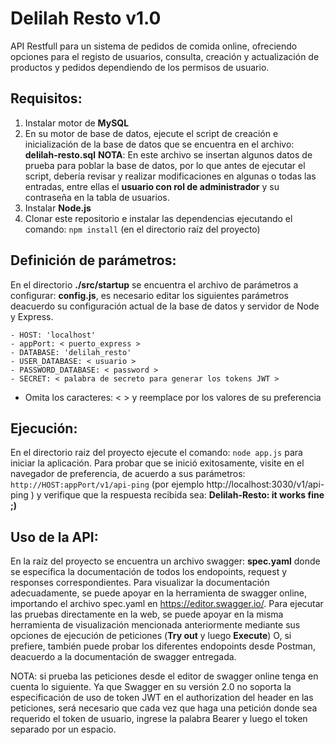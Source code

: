 # Delilah Resto v1.0
API Restfull para un sistema de pedidos de comida online, ofreciendo opciones para el registo de usuarios, consulta, creación y actualización de productos y pedidos dependiendo de los permisos de usuario.

## Requisitos:
1. Instalar motor de **MySQL**
2. En su motor de base de datos, ejecute el script de creación e inicialización de la base de datos que se encuentra en el archivo: **delilah-resto.sql**
		**NOTA**: En este archivo se insertan algunos datos de prueba para poblar la base de 		  datos, por lo que antes de ejecutar el script, debería revisar y realizar modificaciones en algunas o todas las entradas, entre ellas el **usuario con rol de administrador** y su contraseña en la tabla de usuarios.
3. Instalar **Node.js**
4. Clonar este repositorio e instalar las dependencias ejecutando el comando: 
		```npm install``` (en el directorio raíz del proyecto)
## Definición de parámetros:
En el directorio **./src/startup** se encuentra el archivo de parámetros a configurar: **config.js**, es necesario editar los siguientes parámetros deacuerdo su configuración actual de la base de datos y servidor de Node y Express.
```
- HOST: 'localhost'
- appPort: < puerto_express >
- DATABASE: 'delilah_resto'
- USER_DATABASE: < usuario >
- PASSWORD_DATABASE: < password >
- SECRET: < palabra de secreto para generar los tokens JWT >
```

* Omita los caracteres: < > y reemplace por los valores de su preferencia

## Ejecución:

En el directorio raiz del proyecto ejecute el comando: 
```node app.js``` para iniciar la aplicación.
Para probar que se inició exitosamente, visite en el navegador de preferencia, de acuerdo a sus parámetros: ```http://HOST:appPort/v1/api-ping``` (por ejemplo http://localhost:3030/v1/api-ping ) y verifique que la respuesta recibida sea: **Delilah-Resto: it works fine ;)**

## Uso de la API:

En la raíz del proyecto se encuentra un archivo swagger:  **spec.yaml** donde se especifica la documentación de todos los endopoints, request y responses correspondientes.
Para visualizar la documentación adecuadamente, se puede apoyar en la herramienta de swagger online, importando el archivo spec.yaml en https://editor.swagger.io/.
Para ejecutar las pruebas directamente en la web, se puede apoyar en la misma herramienta de visualización mencionada anteriormente mediante sus opciones de ejecución de peticiones (**Try out** y luego **Execute**)
O, si prefiere, también puede probar los diferentes endopoints desde Postman, deacuerdo a la documentación de swagger entregada.

NOTA: si prueba las peticiones desde el editor de swagger online tenga en cuenta lo siguiente.
Ya que Swagger en su versión 2.0 no soporta la especificación de uso de token JWT en el authorization del header en las peticiones, será necesario que cada vez que haga una petición donde sea requerido el token de usuario, ingrese la palabra Bearer y luego el token separado por un espacio.

